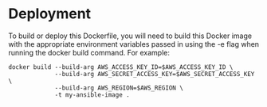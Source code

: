 # Deployment

To build or deploy this Dockerfile, you will need to build this Docker image with the appropriate environment variables passed in using the -e flag when running the docker build command. For example:
```
docker build --build-arg AWS_ACCESS_KEY_ID=$AWS_ACCESS_KEY_ID \
             --build-arg AWS_SECRET_ACCESS_KEY=$AWS_SECRET_ACCESS_KEY \
             --build-arg AWS_REGION=$AWS_REGION \
             -t my-ansible-image .
```